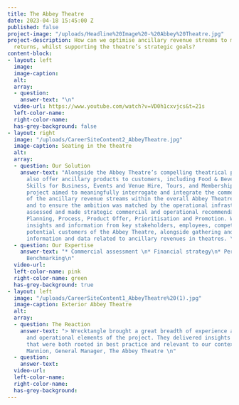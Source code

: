 ```yaml
---
title: The Abbey Theatre
date: 2023-04-18 15:45:00 Z
published: false
project-image: "/uploads/Headline%20Image%20-%20Abbey%20Theatre.jpg"
project-description: How can we optimise ancillary revenue streams to maximise commercial
  returns, whilst supporting the theatre’s strategic goals?
content-block:
- layout: left
  image: 
  image-caption: 
  alt: 
  array:
  - question: 
    answer-text: "\n"
  video-url: https://www.youtube.com/watch?v=VD0h1cxvjcs&t=21s
  left-color-name: 
  right-color-name: 
  has-grey-background: false
- layout: right
  image: "/uploads/CareerSiteContent2_AbbeyTheatre.jpg"
  image-caption: Seating in the theatre
  alt: 
  array:
  - question: Our Solution
    answer-text: "Alongside the Abbey Theatre’s compelling theatrical programme, they
      also offer ancillary products to customers, including Food & Beverage, Theatre
      Skills for Business, Events and Venue Hire, Tours, and Membership. \n\nThis
      project aimed to meaningfully interrogate and integrate the commercial potential
      of the ancillary revenue streams within the overall Abbey Theatre Strategy,
      and to ensure the ambition was matched by the operational infrastructure. \n\nWrecktangle
      assessed and made strategic commercial and operational recommendations across
      Planning, Process, Product Offer, Prioritisation and Promotion. We captured
      insights and information from key stakeholders, employees, competitors, and
      potential customers of the Abbey Theatre, alongside gathering and analysing
      information and data related to ancillary revenues in theatres. \n"
  - question: Our Expertise
    answer-text: "* Commercial assessment \n* Financial strategy\n* Performance optimisation\n*
      Benchmarking\n"
  video-url: 
  left-color-name: pink
  right-color-name: green
  has-grey-background: true
- layout: left
  image: "/uploads/CareerSiteContent1_AbbeyTheatre%20(1).jpg"
  image-caption: Exterior Abbey Theatre
  alt: 
  array:
  - question: The Reaction
    answer-text: "> Wrecktangle brought a great breadth of experience across all commercial
      and operational elements of the project. They delivered insights and recommendations
      that were both rooted in best practice and relevant to our context.\n\nElaine
      Mannion, General Manager, The Abbey Theatre \n"
  - question: 
    answer-text: 
  video-url: 
  left-color-name: 
  right-color-name: 
  has-grey-background: 
---
```


